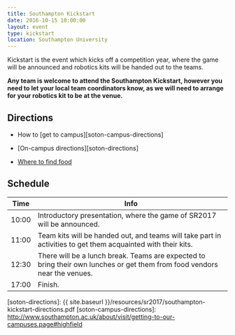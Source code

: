 ```yaml
---
title: Southampton Kickstart
date: 2016-10-15 10:00:00
layout: event
type: kickstart
location: Southampton University
---
```


Kickstart is the event which kicks off a competition year, where the game will
be announced and robotics kits will be handed out to the teams.

**Any team is welcome to attend the Southampton Kickstart, however you need to
let your local team coordinators know, as we will need to arrange for your
robotics kit to be at the venue.**

## Directions

* How to [get to campus][soton-campus-directions]

* [On-campus directions][soton-directions]

* [Where to find food][soton-food-map]

## Schedule

| Time  | Info |
|-------|------|
| 10:00 | Introductory presentation, where the game of SR2017 will be announced. |
| 11:00 | Team kits will be handed out, and teams will take part in activities to get them acquainted with their kits. |
| 12:30 | There will be a lunch break. Teams are expected to bring their own lunches or get them from food vendors near the venues. |
| 17:00 | Finish. |

[teams-contact]: mailto:teams@studentrobotics.org
[soton-food-map]: https://goo.gl/Np9L1e
[soton-directions]: {{ site.baseurl }}/resources/sr2017/southampton-kickstart-directions.pdf
[soton-campus-directions]: http://www.southampton.ac.uk/about/visit/getting-to-our-campuses.page#highfield
